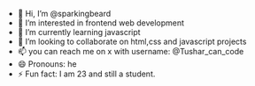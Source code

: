 - 👋 Hi, I’m @sparkingbeard
- 👀 I’m interested in frontend web development
- 🌱 I’m currently learning javascript
- 💞️ I’m looking to collaborate on html,css and javascript projects
- 📫 you can reach me on x with username: @Tushar_can_code
- 😄 Pronouns: he
- ⚡ Fun fact: I am 23 and still a student.

<!---
sparkingbeard/sparkingbeard is a ✨ special ✨ repository because its `README.md` (this file) appears on your GitHub profile.
You can click the Preview link to take a look at your changes.
--->
